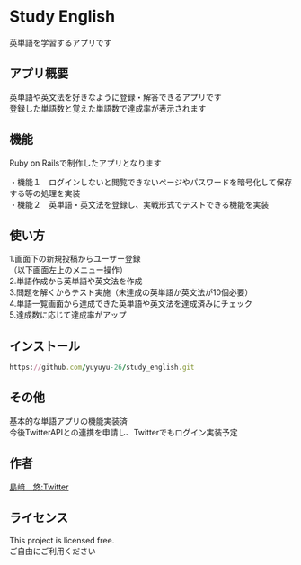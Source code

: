 # Study English

英単語を学習するアプリです

## アプリ概要

英単語や英文法を好きなように登録・解答できるアプリです  
登録した単語数と覚えた単語数で達成率が表示されます

## 機能

Ruby on Railsで制作したアプリとなります

 ・機能１　ログインしないと閲覧できないページやパスワードを暗号化して保存する等の処理を実装  
 ・機能２　英単語・英文法を登録し、実戦形式でテストできる機能を実装
 
## 使い方

 1.画面下の新規投稿からユーザー登録  
 （以下画面左上のメニュー操作）  
 2.単語作成から英単語や英文法を作成  
 3.問題を解くからテスト実施（未達成の英単語か英文法が10個必要）  
 4.単語一覧画面から達成できた英単語や英文法を達成済みにチェック  
 5.達成数に応じて達成率がアップ
 
## インストール

```ruby
https://github.com/yuyuyu-26/study_english.git
```

## その他

基本的な単語アプリの機能実装済  
今後TwitterAPIとの連携を申請し、Twitterでもログイン実装予定

## 作者

[島﨑　悠:Twitter](https://twitter.com/yu_pg_bn)

## ライセンス

This project is licensed free.  
ご自由にご利用ください
